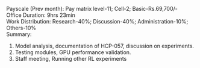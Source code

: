 Payscale (Prev month): Pay matrix level-11; Cell-2; Basic-Rs.69,700/-\
Office Duration: 9hrs 23min\
Work Distribution: Research-40%; Discussion-40%; Administration-10%; Others-10%\
Summary:
1. Model analysis, documentation of HCP-057, discussion on experiments.
2. Testing modules, GPU performance validation.
3. Staff meeting, Running other RL experiments
